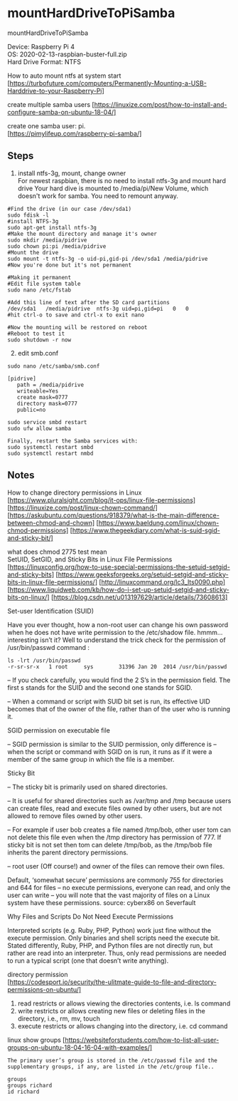 # mountHardDriveToPiSamba
mountHardDriveToPiSamba

Device: Raspberry Pi 4  
OS: 2020-02-13-raspbian-buster-full.zip  
Hard Drive Format: NTFS   

How to auto mount ntfs at system start 
[https://turbofuture.com/computers/Permanently-Mounting-a-USB-Harddrive-to-your-Raspberry-Pi] 

create multiple samba users 
[https://linuxize.com/post/how-to-install-and-configure-samba-on-ubuntu-18-04/] 

create one samba user: pi.  
[https://pimylifeup.com/raspberry-pi-samba/] 

## Steps

1. install ntfs-3g, mount, change owner  
For newest raspbian, there is no need to install ntfs-3g and mount hard drive 
Your hard dive is mounted to /media/pi/New Volume, which doesn't work for samba. You need to remount anyway.  
```
#Find the drive (in our case /dev/sda1)
sudo fdisk -l
#install NTFS-3g
sudo apt-get install ntfs-3g
#Make the mount directory and manage it's owner
sudo mkdir /media/pidrive
sudo chown pi:pi /media/pidrive
#Mount the drive
sudo mount -t ntfs-3g -o uid-pi,gid-pi /dev/sda1 /media/pidrive
#Now you're done but it's not permanent
 
#Making it permanent
#Edit file system table
sudo nano /etc/fstab
 
#Add this line of text after the SD card partitions
/dev/sda1   /media/pidrive  ntfs-3g uid=pi,gid=pi   0   0
#hit ctrl-o to save and ctrl-x to exit nano
 
#Now the mounting will be restored on reboot
#Reboot to test it
sudo shutdown -r now
```

2. edit smb.conf  
```
sudo nano /etc/samba/smb.conf

[pidrive]
   path = /media/pidrive
   writeable=Yes
   create mask=0777
   directory mask=0777
   public=no

sudo service smbd restart
sudo ufw allow samba

Finally, restart the Samba services with:
sudo systemctl restart smbd
sudo systemctl restart nmbd
```

## Notes  
How to change directory permissions in Linux  
[https://www.pluralsight.com/blog/it-ops/linux-file-permissions]  
[https://linuxize.com/post/linux-chown-command/] 
[https://askubuntu.com/questions/918379/what-is-the-main-difference-between-chmod-and-chown] 
[https://www.baeldung.com/linux/chown-chmod-permissions] 
[https://www.thegeekdiary.com/what-is-suid-sgid-and-sticky-bit/] 


what does chmod 2775 test mean  
SetUID, SetGID, and Sticky Bits in Linux File Permissions  
[https://linuxconfig.org/how-to-use-special-permissions-the-setuid-setgid-and-sticky-bits] 
[https://www.geeksforgeeks.org/setuid-setgid-and-sticky-bits-in-linux-file-permissions/] 
[http://linuxcommand.org/lc3_lts0090.php] 
[https://www.liquidweb.com/kb/how-do-i-set-up-setuid-setgid-and-sticky-bits-on-linux/] 
[https://blog.csdn.net/u013197629/article/details/73608613] 

Set-user Identification (SUID)  

Have you ever thought, how a non-root user can change his own password when he does not have write permission to the /etc/shadow file. hmmm… interesting isn’t it? Well to understand the trick check for the permission of /usr/bin/passwd command :  
```
ls -lrt /usr/bin/passwd
-r-sr-sr-x   1 root     sys        31396 Jan 20  2014 /usr/bin/passwd
```
– If you check carefully, you would find the 2 S’s in the permission field. The first s stands for the SUID and the second one stands for SGID.  

– When a command or script with SUID bit set is run, its effective UID becomes that of the owner of the file, rather than of the user who is running it.  

SGID permission on executable file  

– SGID permission is similar to the SUID permission, only difference is – when the script or command with SGID on is run, it runs as if it were a member of the same group in which the file is a member.   

Sticky Bit  

– The sticky bit is primarily used on shared directories. 

– It is useful for shared directories such as /var/tmp and /tmp because users can create files, read and execute files owned by other users, but are not allowed to remove files owned by other users. 

– For example if user bob creates a file named /tmp/bob, other user tom can not delete this file even when the /tmp directory has permission of 777. If sticky bit is not set then tom can delete /tmp/bob, as the /tmp/bob file inherits the parent directory permissions. 

– root user (Off course!) and owner of the files can remove their own files. 

Default, ‘somewhat secure’ permissions are commonly 755 for directories and 644 for files – no execute permissions, everyone can read, and only the user can write – you will note that the vast majority of files on a Linux system have these permissions. source: cyberx86 on Severfault

Why Files and Scripts Do Not Need Execute Permissions  

Interpreted scripts (e.g. Ruby, PHP, Python) work just fine without the execute permission. Only binaries and shell scripts need the execute bit. Stated differently, Ruby, PHP, and Python files are not directly run, but rather are read into an interpreter. Thus, only read permissions are needed to run a typical script (one that doesn’t write anything).

directory permission  
[https://codesport.io/security/the-ulitmate-guide-to-file-and-directory-permissions-on-ubuntu/] 
1. read restricts or allows viewing the directories contents, i.e. ls command
2. write restricts or allows creating new files or deleting files in the directory, i.e., rm, mv, touch
3. execute restricts or allows changing into the directory, i.e. cd command

linux show groups 
[https://websiteforstudents.com/how-to-list-all-user-groups-on-ubuntu-18-04-16-04-with-examples/] 
```
The primary user’s group is stored in the /etc/passwd file and the supplementary groups, if any, are listed in the /etc/group file..

groups
groups richard
id richard
```
